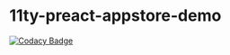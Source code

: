# 11ty-preact-appstore-demo
[![Codacy Badge](https://api.codacy.com/project/badge/Grade/954d5b89d2e64ecfb314b7f526c658ee)](https://app.codacy.com/manual/winston0410/11ty-preact-appstore-demo?utm_source=github.com&utm_medium=referral&utm_content=winston0410/11ty-preact-appstore-demo&utm_campaign=Badge_Grade_Dashboard)